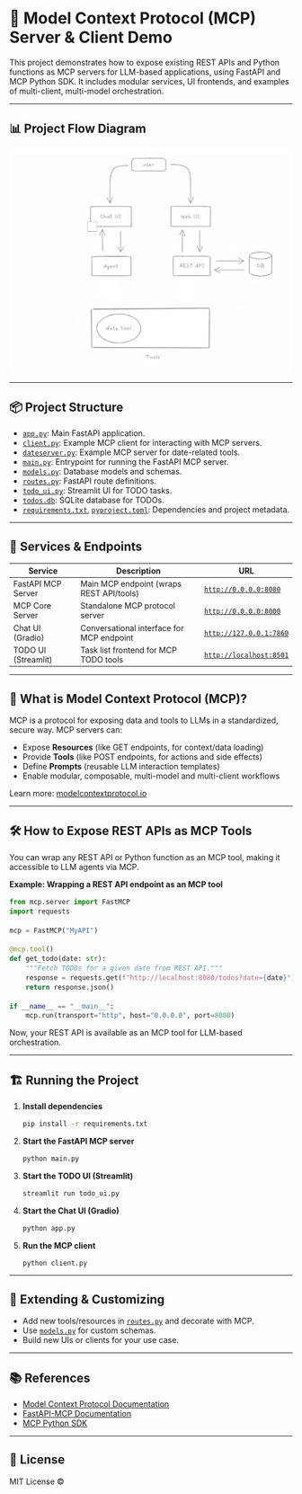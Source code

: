 # 🧪 Model Context Protocol (MCP) Server & Client Demo

This project demonstrates how to expose existing REST APIs and Python functions as MCP servers for LLM-based applications, using FastAPI and MCP Python SDK. It includes modular services, UI frontends, and examples of multi-client, multi-model orchestration.

---



## 📊 Project Flow Diagram

![Project Architecture](mcp_demo.png)

---

## 📦 Project Structure

- [`app.py`](app.py): Main FastAPI application.
- [`client.py`](client.py): Example MCP client for interacting with MCP servers.
- [`dateserver.py`](dateserver.py): Example MCP server for date-related tools.
- [`main.py`](main.py): Entrypoint for running the FastAPI MCP server.
- [`models.py`](models.py): Database models and schemas.
- [`routes.py`](routes.py): FastAPI route definitions.
- [`todo_ui.py`](todo_ui.py): Streamlit UI for TODO tasks.
- [`todos.db`](todos.db): SQLite database for TODOs.
- [`requirements.txt`](requirements.txt), [`pyproject.toml`](pyproject.toml): Dependencies and project metadata.

---

## 🚀 Services & Endpoints

| Service                | Description                                   | URL                                 |
|------------------------|-----------------------------------------------|-------------------------------------|
| FastAPI MCP Server     | Main MCP endpoint (wraps REST API/tools)      | [`http://0.0.0.0:8080`](http://0.0.0.0:8080) |
| MCP Core Server        | Standalone MCP protocol server                | [`http://0.0.0.0:8000`](http://0.0.0.0:8000) |
| Chat UI (Gradio)       | Conversational interface for MCP endpoint     | [`http://127.0.0.1:7860`](http://127.0.0.1:7860) |
| TODO UI (Streamlit)    | Task list frontend for MCP TODO tools         | [`http://localhost:8501`](http://localhost:8501) |

---

## 🧠 What is Model Context Protocol (MCP)?

MCP is a protocol for exposing data and tools to LLMs in a standardized, secure way. MCP servers can:

- Expose **Resources** (like GET endpoints, for context/data loading)
- Provide **Tools** (like POST endpoints, for actions and side effects)
- Define **Prompts** (reusable LLM interaction templates)
- Enable modular, composable, multi-model and multi-client workflows

Learn more: [modelcontextprotocol.io](https://modelcontextprotocol.io)

---

## 🛠️ How to Expose REST APIs as MCP Tools

You can wrap any REST API or Python function as an MCP tool, making it accessible to LLM agents via MCP.

**Example: Wrapping a REST API endpoint as an MCP tool**

```python
from mcp.server import FastMCP
import requests

mcp = FastMCP("MyAPI")

@mcp.tool()
def get_todo(date: str):
    """Fetch TODOs for a given date from REST API."""
    response = requests.get(f"http://localhost:8080/todos?date={date}")
    return response.json()

if __name__ == "__main__":
    mcp.run(transport="http", host="0.0.0.0", port=8000)
```

Now, your REST API is available as an MCP tool for LLM-based orchestration.

---

## 🏗️ Running the Project

1. **Install dependencies**  
   ```sh
   pip install -r requirements.txt
   ```

2. **Start the FastAPI MCP server**  
   ```sh
   python main.py
   ```

3. **Start the TODO UI (Streamlit)**  
   ```sh
   streamlit run todo_ui.py
   ```

4. **Start the Chat UI (Gradio)**  
   ```sh
   python app.py
   ```

5. **Run the MCP client**  
   ```sh
   python client.py
   ```

---

## 🧩 Extending & Customizing

- Add new tools/resources in [`routes.py`](routes.py) and decorate with MCP.
- Use [`models.py`](models.py) for custom schemas.
- Build new UIs or clients for your use case.

---

## 📚 References

- [Model Context Protocol Documentation](https://modelcontextprotocol.io)
- [FastAPI-MCP Documentation](https://fastapi-mcp.tadata.com/)
- [MCP Python SDK](https://pypi.org/project/mcp/)

---

## 📝 License

MIT License ©